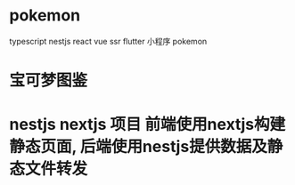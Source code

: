 # pokemon
typescript nestjs react vue ssr flutter 小程序 pokemon

# 宝可梦图鉴
# nestjs nextjs 项目 前端使用nextjs构建静态页面, 后端使用nestjs提供数据及静态文件转发
